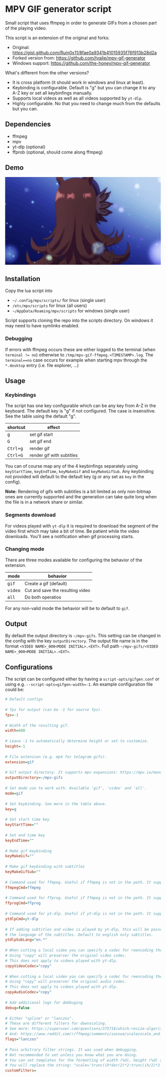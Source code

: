 # MPV GIF generator script

Small script that uses ffmpeg in order to generate GIFs from a chosen part of the playing video.

This script is an extension of the original and forks:
- Original: https://gist.github.com/Ruin0x11/8fae0a9341b41015935f76f913b28d2a
- Forked version from: https://github.com/tyalie/mpv-gif-generator
- Windows support: https://github.com/the-honey/mpv-gif-generator

What's different from the other versions?
- It is cross platform (it should work in windows and linux at least).
- Keybinding is configurable. Default is "g" but you can change it to any A-Z key or set all keybinfings
  manually.
- Supports local videos as well as all videos supported by `yt-dlp`.
- Highly configurable. No that you need to change much from the defaults but you can.

## Dependencies
- ffmpeg
- mpv
- yt-dlp (optional)
- ffprob (optional, should come along ffmpeg)

## Demo
![rice](img/🍚.gif)

## Installation

Copy the lua script into
- `~/.config/mpv/scripts/` for linux (single user)
- `/etc/mpv/scripts` for linux (all users)
- `~/AppData/Roaming/mpv/scripts` for windows (single user)

Script supports cloning the repo into the scripts directory. On windows it may need to have
symlinks enabled.

### Debugging

If errors with ffmpeg occurs these are either logged to the terminal (when `terminal != no`) otherwise to `/tmp/mpv-gif-ffmpeg.<TIMESTAMP>.log`. The `terminal==no` case occurs for example when
starting mpv through the `*.desktop` entry (i.e. file explorer, …)

## Usage

### Keybindings

The script has one key configurable which can be any key from A-Z in the keyboard. The default key is "g" if not configured. The case is insensitive. See the table using the default "g".

| shortcut          | effect                    |
| ----------------- | ------------------------- |
| <kbd>g</kbd>      | set gif start             |
| <kbd>G</kbd>      | set gif end               |
| <kbd>Ctrl+g</kbd> | render gif                |
| <kbd>Ctrl+G</kbd> | render gif with subtitles |

You can of course map any of the 4 keybinfings separately using `keyStartTime`, `keyEndTime`, `keyMakeGif` and `keyMakeGifSub`. Any keybinding not provided will default to the default key (g or any set as `key` in the config).

**Note:** Rendering of gifs with subtitles is a bit limited as only non-bitmap ones are currently supported and the generation can take quite long when the file is in a network share or similar.

### Segments download

For videos played with `yt-dlp` it is required to download the segment of the video first which may take a bit of time. Be patient while the video downloads. You'll see a notification when gif processing starts.

### Changing mode
There are three modes available for configuring the behavior of the extension.

| mode              | behavior                         |
| ----------------- | ---------------------------------|
| <kbd>gif</kbd>    | Create a gif (default)           |
| <kbd>video</kbd>  | Cut and save the resulting video |
| <kbd>all</kbd>    | Do both operatios                |

For any non-valid mode the behavior will be to default to `gif`.

## Output
By default the output directory is `~/mpv-gifs`. This setting can be changed in the config with the key `outputDirectory`.
The output file name is in the format `<VIDEO NAME>_000<MODE INITIAL>.<EXT>`. Full path `~/mpv-gifs/<VIDEO NAME>_000<MODE INITIAL>.<EXT>`.

## Configurations
The script can be configured either by having a `script-opts/gifgen.conf` or using e.g. `--script-opts=gifgen-width=-1`. An example configuration file could be:

```ini
# Default configs

# fps for output (can be -1 for source fps).
fps=-1

# Width of the resulting gif.
width=680

# Leave -1 to automatically determine height or set to customize.
height=-1

# File extension (e.g. mp4 for telegram gifs).
extension=gif

# Gif output directory. It supports mpv expansions: https://mpv.io/manual/master/#paths
outputDirectory=~/mpv-gifs

# Set mode use to work with. Available 'gif', 'video' and 'all'.
mode=gif

# Set keybinding. See more in the table above.
key=g

# Set start time key
keyStartTime=""

# Set end time key
keyEndTime=""

# Make gif keybinding
keyMakeGif=""

# Make gif keybinding with subtitles
keyMakeGifSub=""

# Command used for ffmpeg. Useful if ffmpeg is not in the path. It supports mpv expansions.
ffmpegCmd=ffmpeg

# Command used for ffprog. Useful if ffmpeg is not in the path. It supports mpv expansions.
ffprogCmd=ffprog

# Command used for yt-dlp. Useful if yt-dlp is not in the path. It supports mpv expansions.
ytdlpCmd=yt-dlp

# If adding subtitles and video is played by yt-dlp, this will be passed to yt-dlp to filter
# the language of the subtitles. Default to english only subtitles.
ytdlpSubLang="en.*"

# When cutting a local video you can specify a codec for reencoding the video like "libx256"
# Using "copy" will preserver the original video codec.
# This does not apply to videos played with yt-dlp.
copyVideoCodec="copy"

# When cutting a local video you can specify a codec for reencoding the audio like "aac"
# Using "copy" will preserver the original audio codec.
# This does not apply to videos played with yt-dlp.
copyAudioCodec="copy"

# Add additional logs for debbuging
debug=false

# Either "spline" or "lanczos".
# These are different filters for downscaling.
# See more: https://superuser.com/questions/375718/which-resize-algorithm-to-choose-for-videos/375726#375726
# And: https://www.reddit.com/r/ffmpeg/comments/saxswa/scalezscale_and_lanczosspline
flags="lanczos"

# Pass arbitrary filter strings. It was used when debugging.
# Not recommended to set unless you know what you are doing.
# You can set templates for the formatting of width (%d), height (%d) and flags (%s) in that order.
# You will replace the string: "scale='trunc(ih*dar/2)*2:trunc(ih/2)*2',setsar=1/1,scale=%d:%d:flags=%s"
customFilters=
```
